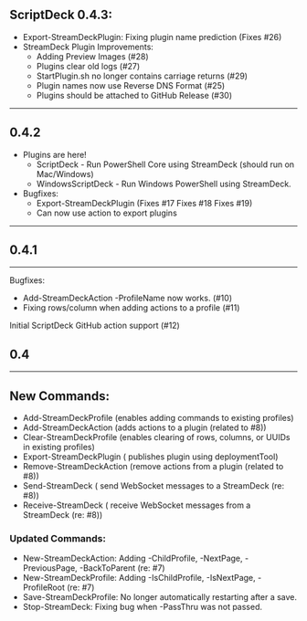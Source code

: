 ## ScriptDeck 0.4.3:
* Export-StreamDeckPlugin: Fixing plugin name prediction (Fixes #26)
* StreamDeck Plugin Improvements:
  * Adding Preview Images (#28)
  * Plugins clear old logs (#27)
  * StartPlugin.sh no longer contains carriage returns (#29)
  * Plugin names now use Reverse DNS Format (#25)
  * Plugins should be attached to GitHub Release (#30)
---


## 0.4.2
* Plugins are here!
  * ScriptDeck - Run PowerShell Core using StreamDeck (should run on Mac/Windows)
  * WindowsScriptDeck - Run Windows PowerShell using StreamDeck.  
* Bugfixes:
  * Export-StreamDeckPlugin (Fixes #17 Fixes #18 Fixes #19)
  * Can now use action to export plugins
---

## 0.4.1
---
Bugfixes:
* Add-StreamDeckAction -ProfileName now works. (#10)
* Fixing rows/column when adding actions to a profile (#11)

Initial ScriptDeck GitHub action support (#12)

## 0.4
---
## New Commands:
* Add-StreamDeckProfile (enables adding commands to existing profiles)
* Add-StreamDeckAction (adds actions to a plugin (related to #8))
* Clear-StreamDeckProfile (enables clearing of rows, columns, or UUIDs in existing profiles)
* Export-StreamDeckPlugin ( publishes plugin using deploymentTool)
* Remove-StreamDeckAction (remove actions from a plugin (related to #8))
* Send-StreamDeck ( send WebSocket messages to a StreamDeck (re: #8))
* Receive-StreamDeck ( receive WebSocket messages from a StreamDeck (re: #8))

### Updated Commands:
* New-StreamDeckAction: Adding -ChildProfile, -NextPage, -PreviousPage, -BackToParent (re: #7)
* New-StreamDeckProfile:  Adding -IsChildProfile, -IsNextPage, -ProfileRoot (re: #7)
* Save-StreamDeckProfile: No longer automatically restarting after a save.
* Stop-StreamDeck: Fixing bug when -PassThru was not passed.
